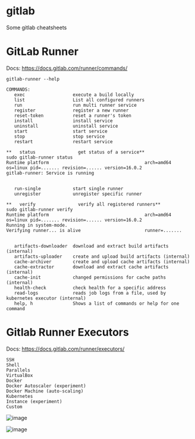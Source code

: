 # gitlab
Some gitlab cheatsheets


# GitLab Runner
Docs: https://docs.gitlab.com/runner/commands/

```
gitlab-runner --help

COMMANDS:
   exec                  execute a build locally
   list                  List all configured runners
   run                   run multi runner service
   register              register a new runner
   reset-token           reset a runner's token
   install               install service
   uninstall             uninstall service
   start                 start service
   stop                  stop service
   restart               restart service

**   status                get status of a service**
sudo gitlab-runner status
Runtime platform                                    arch=amd64 os=linux pid=....... revision=...... version=16.0.2
gitlab-runner: Service is running


   run-single            start single runner
   unregister            unregister specific runner

**   verify                verify all registered runners**
sudo gitlab-runner verify
Runtime platform                                    arch=amd64 os=linux pid=....... revision=...... version=16.0.2
Running in system-mode.
Verifying runner... is alive                        runner=.......


   artifacts-downloader  download and extract build artifacts (internal)
   artifacts-uploader    create and upload build artifacts (internal)
   cache-archiver        create and upload cache artifacts (internal)
   cache-extractor       download and extract cache artifacts (internal)
   cache-init            changed permissions for cache paths (internal)
   health-check          check health for a specific address
   read-logs             reads job logs from a file, used by kubernetes executor (internal)
   help, h               Shows a list of commands or help for one command
```


# Gitlab Runner Executors
Docs: https://docs.gitlab.com/runner/executors/
```
SSH
Shell
Parallels
VirtualBox
Docker
Docker Autoscaler (experiment)
Docker Machine (auto-scaling)
Kubernetes
Instance (experiment)
Custom
```
![image](https://github.com/bgelov/gitlab/assets/5302940/982583ac-6f9d-4354-9834-f39aea9b4d4c)

![image](https://github.com/bgelov/gitlab/assets/5302940/b23cc971-dddc-48fa-91e7-0ff12cc233a2)





